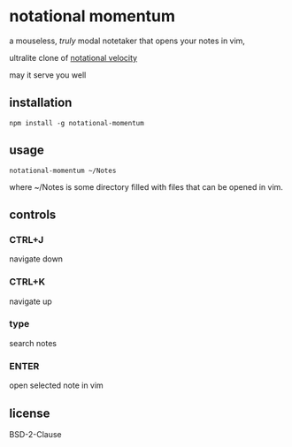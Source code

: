 # notational momentum

a mouseless, *truly* modal notetaker that opens your notes in vim,

ultralite clone of [notational velocity](http://notational.net/) 

may it serve you well

## installation

    npm install -g notational-momentum

## usage

    notational-momentum ~/Notes

where ~/Notes is some directory filled with files that can be opened in vim.

## controls

### CTRL+J 

navigate down

### CTRL+K 

navigate up

### type

search notes

### ENTER

open selected note in vim

## license

BSD-2-Clause
